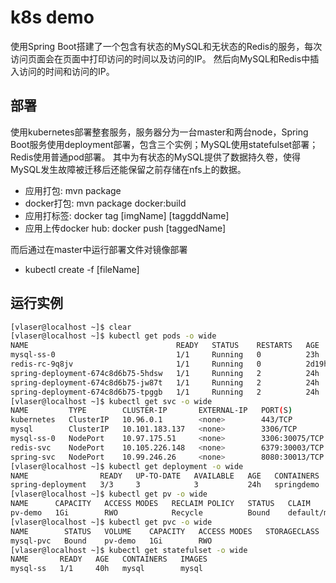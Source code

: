 # k8s demo

使用Spring Boot搭建了一个包含有状态的MySQL和无状态的Redis的服务，每次访问页面会在页面中打印访问的时间以及访问的IP。
然后向MySQL和Redis中插入访问的时间和访问的IP。

## 部署

使用kubernetes部署整套服务，服务器分为一台master和两台node，Spring Boot服务使用deployment部署，包含三个实例；MySQL使用statefulset部署；Redis使用普通pod部署。
其中为有状态的MySQL提供了数据持久卷，使得MySQL发生故障被迁移后还能保留之前存储在nfs上的数据。

* 应用打包: mvn package
* docker打包: mvn package docker:build
* 应用打标签: docker tag [imgName] [taggddName]
* 应用上传docker hub: docker push [taggedName]

而后通过在master中运行部署文件对镜像部署
* kubectl create -f [fileName]

## 运行实例

```bash
[vlaser@localhost ~]$ clear
[vlaser@localhost ~]$ kubectl get pods -o wide
NAME                                 READY   STATUS    RESTARTS   AGE     IP            NODE               NOMINATED NODE   READINESS GATES
mysql-ss-0                           1/1     Running   0          23h     10.244.2.12   node2.vlaser.com   <none>           <none>
redis-rc-9q8jv                       1/1     Running   0          2d19h   10.244.1.6    node1.vlaser.com   <none>           <none>
spring-deployment-674c8d6b75-5hdsw   1/1     Running   2          24h     10.244.2.11   node2.vlaser.com   <none>           <none>
spring-deployment-674c8d6b75-jw87t   1/1     Running   2          24h     10.244.1.16   node1.vlaser.com   <none>           <none>
spring-deployment-674c8d6b75-tpggb   1/1     Running   2          24h     10.244.1.15   node1.vlaser.com   <none>           <none>
[vlaser@localhost ~]$ kubectl get svc -o wide
NAME         TYPE        CLUSTER-IP       EXTERNAL-IP   PORT(S)          AGE     SELECTOR
kubernetes   ClusterIP   10.96.0.1        <none>        443/TCP          3d15h   <none>
mysql        ClusterIP   10.101.183.137   <none>        3306/TCP         39h     app=mysql
mysql-ss-0   NodePort    10.97.175.51     <none>        3306:30075/TCP   24h     zkInst=0
redis-svc    NodePort    10.105.226.148   <none>        6379:30003/TCP   2d19h   app=redis-pod
spring-svc   NodePort    10.99.246.26     <none>        8080:30013/TCP   24h     app=spring-pod
[vlaser@localhost ~]$ kubectl get deployment -o wide
NAME                READY   UP-TO-DATE   AVAILABLE   AGE   CONTAINERS   IMAGES                 SELECTOR
spring-deployment   3/3     3            3           24h   springdemo   vlaser/springdemo:v4   app=spring-pod
[vlaser@localhost ~]$ kubectl get pv -o wide
NAME      CAPACITY   ACCESS MODES   RECLAIM POLICY   STATUS   CLAIM               STORAGECLASS   REASON   AGE   VOLUMEMODE
pv-demo   1Gi        RWO            Recycle          Bound    default/mysql-pvc                           41h   Filesystem
[vlaser@localhost ~]$ kubectl get pvc -o wide
NAME        STATUS   VOLUME    CAPACITY   ACCESS MODES   STORAGECLASS   AGE   VOLUMEMODE
mysql-pvc   Bound    pv-demo   1Gi        RWO                           41h   Filesystem
[vlaser@localhost ~]$ kubectl get statefulset -o wide
NAME       READY   AGE   CONTAINERS   IMAGES
mysql-ss   1/1     40h   mysql        mysql
```




